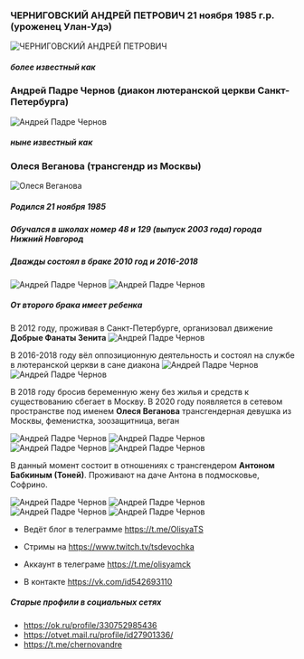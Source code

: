 ### ЧЕРНИГОВСКИЙ АНДРЕЙ ПЕТРОВИЧ 21 ноября 1985 г.р. (уроженец Улан-Удэ)
![ЧЕРНИГОВСКИЙ АНДРЕЙ ПЕТРОВИЧ](https://sun9-2.userapi.com/ufzZmUmeui5oLmH9aa56HYWCBXELYiyMTZc2Gg/bWVwcq1C2r4.jpg)
##### более известный как
### Андрей Падре Чернов (диакон лютеранской церкви Санкт-Петербурга)
![Андрей Падре Чернов](https://sun9-66.userapi.com/2FGiiM-K6Jo7c0f9AnZKyKiw3J99ZIU3Dz9cjw/XoFl5dHLSv8.jpg)
##### ныне известный как
### Олеся Веганова (трансгендр из Москвы)
![Олеся Веганова](https://sun9-54.userapi.com/Um1yN7oZQHAuuShSuMI-bukfVEIc--3B-yLZ8g/nZOnPoztTOE.jpg)

##### Родился 21 ноября 1985 
##### Обучался в школах номер 48 и 129 (выпуск 2003 года) города Нижний Новгород
##### Дважды состоял в браке 2010 год и 2016-2018
![Андрей Падре Чернов](https://i.mycdn.me/i?r=AyH4iRPQ2q0otWIFepML2LxRyUL1hj4VRKygCFoj3dVLmw)
![Андрей Падре Чернов](https://sun9-55.userapi.com/fTw6t-vsXbWvgBlc_hpNaEV8UC-ajBjj6LxzwA/dZ-0TvguR64.jpg)
##### От второго брака имеет ребенка

 В 2012 году, проживая в Санкт-Петербурге, организовал движение **Добрые Фанаты Зенита**
![Андрей Падре Чернов](https://sun9-25.userapi.com/XmhqcNVKJrbkilbFCKHbxsKBASlJ9_RkizKSIA/5Jy94Wrkq9A.jpg)

В 2016-2018 году вёл оппозиционную деятельность и состоял на службе в лютеранской церкви в сане диакона
![Андрей Падре Чернов](https://sun9-28.userapi.com/TTOGzg4wv5wZzK1GWIgmeXAMUZJjmSh8xKLl6A/dU455S2l1vA.jpg)
![Андрей Падре Чернов](https://sun9-52.userapi.com/52wYMUhaHs7k0zXnVBepbB2tDD8E9BKQlBjLrw/xY2xl16QY4E.jpg)

В 2018 году бросив беременную жену без жилья и средств к существованию сбегает в Москву. В 2020 году появляется в сетевом пространстве под именем **Олеся Веганова** трансгендерная девушка из Москвы, феменистка, зоозащитница, веган

![Андрей Падре Чернов](https://sun9-40.userapi.com/6f3CelYU8Mf41ImhQ6PJezJOmhsjmHJUssL5cg/C5cnWskiJro.jpg)
![Андрей Падре Чернов](https://sun9-56.userapi.com/y9qpVACfAFaQOUDuHqXrHswlWekO7ul-nqvhnw/nceM4X4PJhw.jpg)
![Андрей Падре Чернов](https://sun9-8.userapi.com/PLnyxgr-A2UZQCQTUs3M5m0DbcomPry4oFVLzQ/DI_ybZCO-L0.jpg)
![Андрей Падре Чернов](https://sun9-73.userapi.com/ANcVPwK8i0Z4aj00eL-McTXl1U87IB95vXq90w/KIJHiWZ1ZrM.jpg)

В данный момент состоит в отношениях с трансгендером **Антоном Бабкиным (Тоней)**. Проживают на даче Антона в подмосковье, Софрино.

![Андрей Падре Чернов](https://sun9-11.userapi.com/gyCK_5V8PYn-xUjXzXWW8OuAMMZT4uGw7Ohvxw/f4Z5KAIazDA.jpg)
![Андрей Падре Чернов](https://sun9-48.userapi.com/eE-mJp0u6TT9C9NNT5wL5nlKXq3R39mYfmXJmA/xAWRUnrfFBU.jpg)
![Андрей Падре Чернов](https://sun9-15.userapi.com/uq65MKxVwAtSQid7_RsOUOTDc1yvMIrrjSa2Ng/NQotEMDQqoU.jpg)
![Андрей Падре Чернов](https://sun9-26.userapi.com/5dGlX0Cosyg0KyEzRPbOa2Q7kUhop0rsxSSgqg/SFqt-B-7a6s.jpg)

- Ведёт блог в телеграмме https://t.me/OlisyaTS
- Стримы на https://www.twitch.tv/tsdevochka

- Аккаунт в телеграме https://t.me/olisyamck
- В контакте https://vk.com/id542693110

##### Старые профили в социальных сетях
- https://ok.ru/profile/330752985436
- https://otvet.mail.ru/profile/id27901336/
- https://t.me/сhernovandre 
